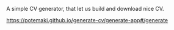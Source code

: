 A simple CV generator, that let us build and download nice CV.

https://potemaki.github.io/generate-cv/generate-app#/generate
